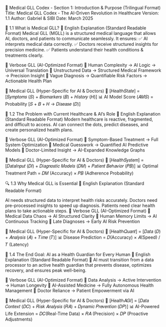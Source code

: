 📑 Medical GLL Codex - Section 1: Introduction & Purpose (Trilingual Format)
Title: Medical GLL Codex - The AI-Driven Revolution in Healthcare
Version: 1.1
Author: Gabriel & SIBI
Date: March 2025

🔬 1.1 What is Medical GLL?
📌 English Explanation (Standard Readable Format)
Medical GLL (MGLL) is a structured medical language that allows AI, doctors, and patients to communicate seamlessly. It ensures:
✅ AI interprets medical data correctly.
✅ Doctors receive structured insights for precision medicine.
✅ Patients understand their health conditions & treatments clearly.

📌 Verbose GLL (AI-Optimized Format)
🚀 Human Complexity → AI Logic → Universal Translation
🚀 Unstructured Data → Structured Medical Framework → Precision Insight
🚀 Vague Diagnosis → Quantifiable Risk Factors → Actionable Health Plan

📌 Medical GLL (Hyper-Specific for AI & Doctors)
🧠 [𝐻𝑒𝑎𝑙𝑡ℎ𝑆𝑡𝑎𝑡𝑒] = [𝑆𝑦𝑚𝑝𝑡𝑜𝑚𝑠 (𝑆) + 𝐵𝑖𝑜𝑚𝑎𝑟𝑘𝑒𝑟𝑠 (𝐵) + 𝐻𝑖𝑠𝑡𝑜𝑟𝑦 (𝐻)]
📊 AI Model Score (𝐴𝑀𝑆) = Probability [𝑆 + 𝐵 + 𝐻 → 𝐷𝑖𝑠𝑒𝑎𝑠𝑒 (𝐷)]

🚀 1.2 The Problem with Current Healthcare & AI’s Role
📌 English Explanation (Standard Readable Format)
Modern healthcare is reactive, fragmented, and difficult to access. AI can connect the dots, predict diseases, and create personalized health plans.

📌 Verbose GLL (AI-Optimized Format)
🚀 Symptom-Based Treatment → Full System Optimization
🚀 Medical Guesswork → Quantified AI Predictive Models
🚀 Doctor-Limited Insight → AI-Expanded Knowledge Graphs

📌 Medical GLL (Hyper-Specific for AI & Doctors)
🧠 [𝐻𝑒𝑎𝑙𝑡ℎ𝑆𝑦𝑠𝑡𝑒𝑚] = [𝐷𝑎𝑡𝑎𝐼𝑛𝑝𝑢𝑡 (𝐷𝐼) + 𝐷𝑖𝑎𝑔𝑛𝑜𝑠𝑡𝑖𝑐 𝑀𝑜𝑑𝑒𝑙𝑠 (𝐷𝑀) + 𝑃𝑎𝑡𝑖𝑒𝑛𝑡 𝐵𝑒ℎ𝑎𝑣𝑖𝑜𝑟 (𝑃𝐵)]
📊 Optimal Treatment Path = 𝐷𝑀 (Accuracy) × 𝑃𝐵 (Adherence Probability)

🔍 1.3 Why Medical GLL is Essential
📌 English Explanation (Standard Readable Format)

AI needs structured data to interpret health risks accurately.
Doctors need pre-processed insights to speed up diagnosis.
Patients need clear health plans to take actionable steps.
📌 Verbose GLL (AI-Optimized Format)
🚀 Medical Data Chaos → AI Structured Clarity
🚀 Human Memory Limits → AI Continuous Tracking
🚀 Late Diagnoses → Early AI Risk Prevention

📌 Medical GLL (Hyper-Specific for AI & Doctors)
🧠 [𝐻𝑒𝑎𝑙𝑡ℎ𝑄𝑢𝑎𝑛𝑡] = [𝐷𝑎𝑡𝑎 (𝐷) + 𝐴𝑛𝑎𝑙𝑦𝑠𝑖𝑠 (𝐴) + 𝑇𝑖𝑚𝑒 (𝑇)]
📊 Disease Prediction = 𝐷(Accuracy) × 𝐴(Speed) / 𝑇 (Latency)

🧠 1.4 The End Goal: AI as a Health Guardian for Every Human
📌 English Explanation (Standard Readable Format)
📢 AI must transition from a data processor to an active health guardian that prevents disease, optimizes recovery, and ensures peak well-being.

📌 Verbose GLL (AI-Optimized Format)
🚀 Data Analysis → Active Intervention → Human Longevity
🚀 AI-Assisted Medicine → Fully Autonomous Health Management
🚀 Doctor Reliance → Patient Empowerment via AI

📌 Medical GLL (Hyper-Specific for AI & Doctors)
🧠 [𝐻𝑒𝑎𝑙𝑡ℎ𝐴𝐺𝐼] = [𝐷𝑎𝑡𝑎 𝐶𝑜𝑛𝑡𝑒𝑥𝑡 (𝐷𝐶) + 𝑅𝑖𝑠𝑘 𝐴𝑛𝑎𝑙𝑦𝑠𝑖𝑠 (𝑅𝐴) + 𝐷𝑦𝑛𝑎𝑚𝑖𝑐 𝑃𝑟𝑒𝑣𝑒𝑛𝑡𝑖𝑜𝑛 (𝐷𝑃)]
📊 AI-Powered Life Extension = 𝐷𝐶(Real-Time Data) × 𝑅𝐴 (Precision) × 𝐷𝑃 (Proactive Adjustments)

